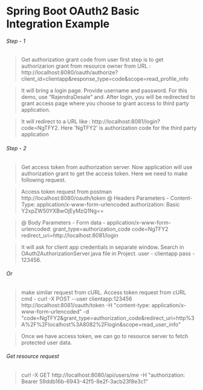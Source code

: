 # Spring Boot OAuth2 Basic Integration Example

###### Step - 1 
> Get authorization grant code from user
first step is to get authorizarion grant from resource 
owner from URL : http://localhost:8080/oauth/authorize?client_id=clientapp&response_type=code&scope=read_profile_info

> It will bring a login page. Provide username and password. For this demo, use “RajendraDesale” and.
After login, you will be redirected to grant access page where you choose to grant access to third party application.

> It will redirect to a URL like : http://localhost:8081/login?code=NgTFY2. 
Here 'NgTFY2' is authorization code for the third party application

###### Step - 2

> Get access token from authorization server.
Now application will use authorization grant to get the access token. 
Here we need to make following request.

> Access token request from postman
http://localhost:8080/oauth/token
@ Headers Parameters -
Content-Type: application/x-www-form-urlencoded
authorization: Basic Y2xpZW50YXBwOjEyMzQ1Ng==
 
> @ Body Parameters -
Form data - application/x-www-form-urlencoded: 
grant_type=authorization_code
code=NgTFY2
redirect_uri=http://localhost:8081/login

> It will ask for client app credentials in separate window.
  Search in OAuth2AuthorizationServer.java file in Project.
  user - clientapp 
  pass - 123456.
  
###### Or 
> make similar request from cURL.
Access token request from cURL
cmd - curl -X POST --user clientapp:123456 http://localhost:8081/oauth/token 
        -H "content-type: application/x-www-form-urlencoded"
        -d "code=NgTFY2&grant_type=authorization_code&redirect_uri=http%3A%2F%2Flocalhost%3A8082%2Flogin&scope=read_user_info"
		
> Once we have access token, we can go to resource server to fetch protected user data.		

###### Get resource request

> curl -X GET http://localhost:8080/api/users/me 
     -H "authorization: Bearer 59ddb16b-6943-42f5-8e2f-3acb23f8e3c1"		
